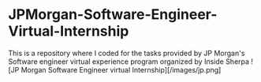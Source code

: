 # JPMorgan-Software-Engineer-Virtual-Internship
This is a repository where I coded for the tasks provided by JP Morgan's Software engineer virtual experience program organized by Inside Sherpa
![JP Morgan Software Engineer virtual Internship][/images/jp.png]
